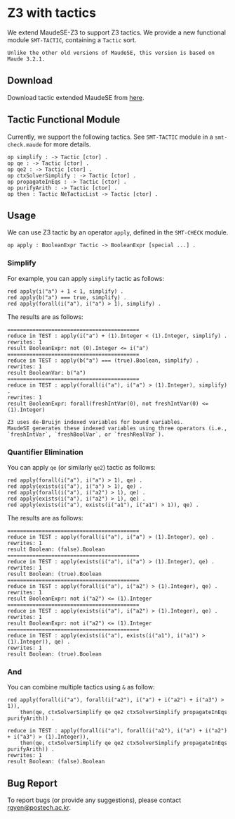 # Z3 with tactics

We extend MaudeSE-Z3 to support Z3 tactics. 
We provide a new functional module `SMT-TACTIC`, containing a `Tactic` sort.

```{note}
Unlike the other old versions of MaudeSE, this version is based on Maude 3.2.1.
```

## Download

Download tactic extended MaudeSE from [here][maude-se-z3-linux-patch].

## Tactic Functional Module

Currently, we support the following tactics. See `SMT-TACTIC` module in a `smt-check.maude` for more details.

```maude
op simplify : -> Tactic [ctor] .
op qe : -> Tactic [ctor] .
op qe2 : -> Tactic [ctor] .
op ctxSolverSimplify : -> Tactic [ctor] .
op propagateInEqs : -> Tactic [ctor] .
op purifyArith : -> Tactic [ctor] .
op then : Tactic NeTacticList -> Tactic [ctor] .
```

## Usage

We can use Z3 tactic by an operator `apply`, defined in the `SMT-CHECK` module.

```maude
op apply : BooleanExpr Tactic -> BooleanExpr [special ...] .
```

### Simplify

For example, you can apply `simplify` tactic as follows:

```maude
red apply(i("a") + 1 < 1, simplify) .
red apply(b("a") === true, simplify) .
red apply(forall(i("a"), i("a") > 1), simplify) .
```

The results are as follows:

```console
==========================================
reduce in TEST : apply(i("a") + (1).Integer < (1).Integer, simplify) .
rewrites: 1
result BooleanExpr: not (0).Integer <= i("a")
==========================================
reduce in TEST : apply(b("a") === (true).Boolean, simplify) .
rewrites: 1
result BooleanVar: b("a")
==========================================
reduce in TEST : apply(forall(i("a"), i("a") > (1).Integer), simplify) .
rewrites: 1
result BooleanExpr: forall(freshIntVar(0), not freshIntVar(0) <= (1).Integer)
```

```{note}
Z3 uses de-Bruijn indexed variables for bound variables.
MaudeSE generates these indexed variables using three operators (i.e., `freshIntVar`, `freshBoolVar`, or `freshRealVar`). 
```

### Quantifier Elimination

You can apply `qe` (or similarly `qe2`) tactic as follows:

```maude
red apply(forall(i("a"), i("a") > 1), qe) .
red apply(exists(i("a"), i("a") > 1), qe) .
red apply(forall(i("a"), i("a2") > 1), qe) .
red apply(exists(i("a"), i("a2") > 1), qe) .
red apply(exists(i("a"), exists(i("a1"), i("a1") > 1)), qe) .
```

The results are as follows:

```console
==========================================
reduce in TEST : apply(forall(i("a"), i("a") > (1).Integer), qe) .
rewrites: 1
result Boolean: (false).Boolean
==========================================
reduce in TEST : apply(exists(i("a"), i("a") > (1).Integer), qe) .
rewrites: 1
result Boolean: (true).Boolean
==========================================
reduce in TEST : apply(forall(i("a"), i("a2") > (1).Integer), qe) .
rewrites: 1
result BooleanExpr: not i("a2") <= (1).Integer
==========================================
reduce in TEST : apply(exists(i("a"), i("a2") > (1).Integer), qe) .
rewrites: 1
result BooleanExpr: not i("a2") <= (1).Integer
==========================================
reduce in TEST : apply(exists(i("a"), exists(i("a1"), i("a1") > (1).Integer)), qe) .
rewrites: 1
result Boolean: (true).Boolean
```

### And

You can combine multiple tactics using `&` as follow: 

```maude
red apply(forall(i("a"), forall(i("a2"), i("a") + i("a2") + i("a3") > 1)),
    then(qe, ctxSolverSimplify qe qe2 ctxSolverSimplify propagateInEqs purifyArith)) .
```

```console
reduce in TEST : apply(forall(i("a"), forall(i("a2"), i("a") + i("a2") + i("a3") > (1).Integer)), 
    then(qe, ctxSolverSimplify qe qe2 ctxSolverSimplify propagateInEqs purifyArith)) .
rewrites: 1
result Boolean: (false).Boolean
```

## Bug Report

To report bugs (or provide any suggestions), please contact [rgyen@postech.ac.kr](mailto:rgyen@postech.ac.kr).

[maude-se-z3-linux-patch]: https://tinyurl.com/2p9jdc5n